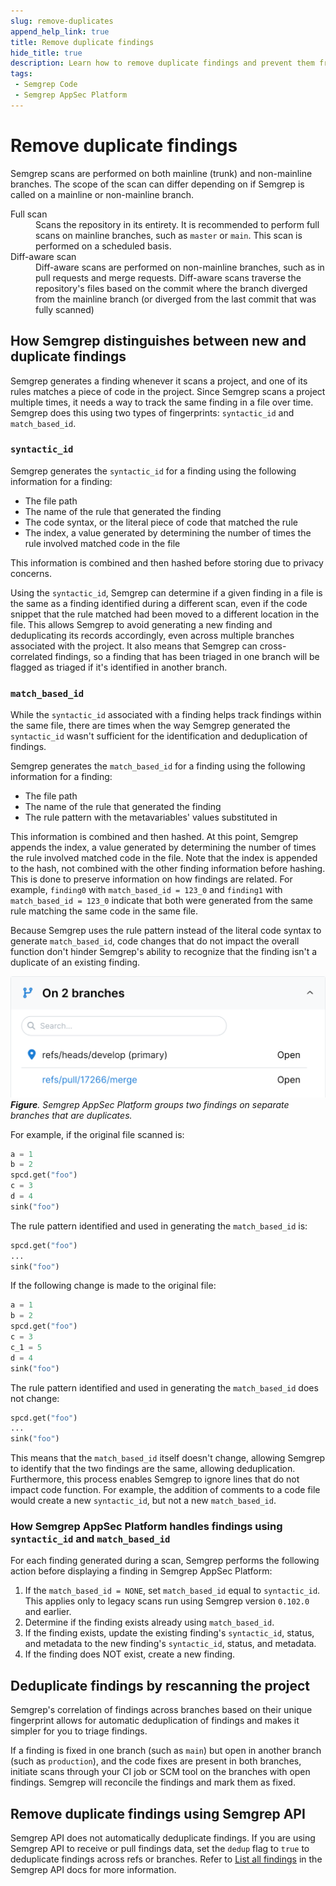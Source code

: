 ```yaml
---
slug: remove-duplicates
append_help_link: true
title: Remove duplicate findings
hide_title: true
description: Learn how to remove duplicate findings and prevent them from displayed in Semgrep AppSec Platform.
tags:
 - Semgrep Code
 - Semgrep AppSec Platform
---
```


# Remove duplicate findings

Semgrep scans are performed on both mainline (trunk) and non-mainline branches. The scope of the scan can differ depending on if Semgrep is called on a mainline or non-mainline branch.

<dl>
 <dt>Full scan</dt>
 <dd>Scans the repository in its entirety. It is recommended to perform full scans on mainline branches, such as <code>master</code> or <code>main</code>. This scan is performed on a scheduled basis.</dd>
 <dt>Diff-aware scan</dt>
 <dd>Diff-aware scans are performed on non-mainline branches, such as in pull requests and merge requests. Diff-aware scans traverse the repository's files based on the commit where the branch diverged from the mainline branch (or diverged from the last commit that was fully scanned)</dd>
</dl>

## How Semgrep distinguishes between new and duplicate findings

Semgrep generates a finding whenever it scans a project, and one of its rules matches a piece of code in the project. Since Semgrep scans a project multiple times, it needs a way to track the same finding in a file over time. Semgrep does this using two types of fingerprints: `syntactic_id` and `match_based_id`.

### `syntactic_id`

Semgrep generates the `syntactic_id` for a finding using the following information for a finding:

- The file path
- The name of the rule that generated the finding
- The code syntax, or the literal piece of code that matched the rule
- The index, a value generated by determining the number of times the rule involved matched code in the file

This information is combined and then hashed before storing due to privacy concerns.

Using the `syntactic_id`, Semgrep can determine if a given finding in a file is 
the same as a finding identified during a different scan, even if the code snippet that the rule matched had been moved to a different location in the file. This allows Semgrep to avoid generating a new finding and deduplicating its records accordingly, even across multiple branches associated with the project. It also means that Semgrep can cross-correlated findings, so a finding that has been triaged in one branch will be flagged as triaged if it's identified in another branch.

### `match_based_id`

While the `syntactic_id` associated with a finding helps track findings within the same file, there are times when the way Semgrep generated the `syntactic_id` wasn't sufficient for the identification and deduplication of findings. 

Semgrep generates the `match_based_id` for a finding using the following information for a finding:

- The file path
- The name of the rule that generated the finding
- The rule pattern with the metavariables' values substituted in

This information is combined and then hashed. At this point, Semgrep appends the index, a value generated by determining the number of times the rule involved matched code in the file. Note that the index is appended to the hash, not combined with the other finding information before hashing. This is done to preserve information on how findings are related. For example, `finding0` with `match_based_id = 123_0` and `finding1` with `match_based_id = 123_0` indicate that both were generated from the same rule matching the same code in the same file.

Because Semgrep uses the rule pattern instead of the literal code syntax to generate `match_based_id`, code changes that do not impact the overall function don't hinder Semgrep's ability to recognize that the finding isn't a duplicate of an existing finding.

![Semgrep AppSec Platform groups together findings on different branches](/img/matched-findings.png)
_**Figure**. Semgrep AppSec Platform groups two findings on separate branches that are duplicates._

For example, if the original file scanned is:

```python
a = 1
b = 2
spcd.get("foo")
c = 3
d = 4
sink("foo")
```

The rule pattern identified and used in generating the `match_based_id` is:

```python
spcd.get("foo")
...
sink("foo")
```

If the following change is made to the original file:

```python
a = 1
b = 2
spcd.get("foo")
c = 3
c_1 = 5
d = 4
sink("foo")
```

The rule pattern identified and used in generating the `match_based_id` does not change:

```python
spcd.get("foo")
...
sink("foo")
```

This means that the `match_based_id` itself doesn't change, allowing Semgrep to identify that the two findings are the same, allowing deduplication. Furthermore, this process enables Semgrep to ignore lines that do not impact code function. For example, the addition of comments to a code file would create a new `syntactic_id`, but not a new `match_based_id`.

### How Semgrep AppSec Platform handles findings using `syntactic_id` and `match_based_id`

For each finding generated during a scan, Semgrep performs the following action before displaying a finding in Semgrep AppSec Platform:

1. If the `match_based_id = NONE`, set `match_based_id` equal to `syntactic_id`. This applies only to legacy scans run using Semgrep version `0.102.0` and earlier.
1. Determine if the finding exists already using `match_based_id`.
1. If the finding exists, update the existing finding's `syntactic_id`, status, and metadata to the new finding's `syntactic_id`, status, and metadata.
1. If the finding does NOT exist, create a new finding.

## Deduplicate findings by rescanning the project

Semgrep's correlation of findings across branches based on their unique fingerprint allows for automatic deduplication of findings and makes it simpler for you to triage findings.

If a finding is fixed in one branch (such as `main`) but open in another branch (such as `production`), and the code fixes are present in both branches, initiate scans through your CI job or SCM tool on the branches with open findings. Semgrep will reconcile the findings and mark them as fixed.

## Remove duplicate findings using Semgrep API

Semgrep API does not automatically deduplicate findings. If you are using Semgrep API to receive or pull findings data, set the `dedup` flag to `true` to deduplicate findings across refs or branches. Refer to [List all findings](https://semgrep.dev/api/v1/docs/#tag/Finding/operation/semgrep_app.saas.handlers.issue.openapi_list_recent_issues) in the Semgrep API docs for more information.
